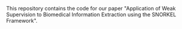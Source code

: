 This repository contains the code for our paper "Application of Weak Supervision to Biomedical Information Extraction using the SNORKEL Framework".
